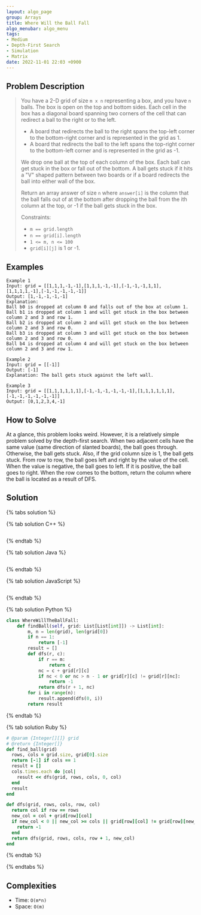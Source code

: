 ```yaml
---
layout: algo_page
group: Arrays
title: Where Will the Ball Fall
algo_menubar: algo_menu
tags:
- Medium
- Depth-First Search
- Simulation
- Matrix
date: 2022-11-01 22:03 +0900
---
```


## Problem Description
> You have a 2-D grid of size `m x n` representing a box, and you have `n` balls. The box is open on the top and
> bottom sides. Each cell in the box has a diagonal board spanning two corners of the cell that can redirect a ball to
> the right or to the left.
> - A board that redirects the ball to the right spans the top-left corner to the bottom-right corner and is
>   represented in the grid as 1.
> - A board that redirects the ball to the left spans the top-right corner to the bottom-left corner and is represented
>   in the grid as -1.
>
> We drop one ball at the top of each column of the box. Each ball can get stuck in the box or fall out of the bottom.
> A ball gets stuck if it hits a "V" shaped pattern between two boards or if a board redirects the ball into either
> wall of the box.
>
> Return an array answer of size `n` where `answer[i]` is the column that the ball falls out of at the bottom after
> dropping the ball from the ith column at the top, or -1 if the ball gets stuck in the box.
>
> Constraints:
> - `m == grid.length`
> - `n == grid[i].length`
> - `1 <= m, n <= 100`
> - `grid[i][j]` is 1 or -1.


## Examples
```
Example 1
Input: grid = [[1,1,1,-1,-1],[1,1,1,-1,-1],[-1,-1,-1,1,1],[1,1,1,1,-1],[-1,-1,-1,-1,-1]]
Output: [1,-1,-1,-1,-1]
Explanation:
Ball b0 is dropped at column 0 and falls out of the box at column 1.
Ball b1 is dropped at column 1 and will get stuck in the box between column 2 and 3 and row 1.
Ball b2 is dropped at column 2 and will get stuck on the box between column 2 and 3 and row 0.
Ball b3 is dropped at column 3 and will get stuck on the box between column 2 and 3 and row 0.
Ball b4 is dropped at column 4 and will get stuck on the box between column 2 and 3 and row 1.
```

```
Example 2
Input: grid = [[-1]]
Output: [-1]
Explanation: The ball gets stuck against the left wall.
```

```
Example 3
Input: grid = [[1,1,1,1,1,1],[-1,-1,-1,-1,-1,-1],[1,1,1,1,1,1],[-1,-1,-1,-1,-1,-1]]
Output: [0,1,2,3,4,-1]
```

## How to Solve

At a glance, this problem looks weird.
However, it is a relatively simple problem solved by the depth-first search.
When two adjacent cells have the same value (same direction of slanted boards), the ball goes through.
Otherwise, the ball gets stuck. Also, if the grid column size is 1, the ball gets stuck.
From row to row, the ball goes left and right by the value of the cell.
When the value is negative, the ball goes to left. If it is positive, the ball goes to right.
When the row comes to the bottom, return the column where the ball is located as a result of DFS.


## Solution

{% tabs solution %}

{% tab solution C++ %}
```cpp

```
{% endtab %}

{% tab solution Java %}
```java

```
{% endtab %}

{% tab solution JavaScript %}
```js

```
{% endtab %}

{% tab solution Python %}
```python
class WhereWillTheBallFall:
    def findBall(self, grid: List[List[int]]) -> List[int]:
        m, n = len(grid), len(grid[0])
        if n == 1:
            return [-1]
        result = []
        def dfs(r, c):
            if r == m:
                return c
            nc = c + grid[r][c]
            if nc < 0 or nc > n - 1 or grid[r][c] != grid[r][nc]:
                return -1
            return dfs(r + 1, nc)
        for i in range(n):
            result.append(dfs(0, i))
        return result
```
{% endtab %}

{% tab solution Ruby %}
```ruby
# @param {Integer[][]} grid
# @return {Integer[]}
def find_ball(grid)
  rows, cols = grid.size, grid[0].size
  return [-1] if cols == 1
  result = []
  cols.times.each do |col|
    result << dfs(grid, rows, cols, 0, col)
  end
  result
end

def dfs(grid, rows, cols, row, col)
  return col if row == rows
  new_col = col + grid[row][col]
  if new_col < 0 || new_col >= cols || grid[row][col] != grid[row][new_col]
    return -1
  end
  return dfs(grid, rows, cols, row + 1, new_col)
end
```
{% endtab %}

{% endtabs %}


## Complexities
- Time: `O(m*n)`
- Space: `O(m)`
